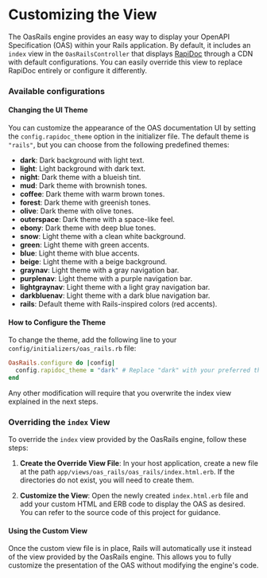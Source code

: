 # Customizing the View

The OasRails engine provides an easy way to display your OpenAPI Specification (OAS) within your Rails application. By default, it includes an `index` view in the `OasRailsController` that displays [RapiDoc](https://rapidocweb.com/) through a CDN with default configurations. You can easily override this view to replace RapiDoc entirely or configure it differently.

### Available configurations

#### Changing the UI Theme

You can customize the appearance of the OAS documentation UI by setting the `config.rapidoc_theme` option in the initializer file. The default theme is `"rails"`, but you can choose from the following predefined themes:

- **dark**: Dark background with light text.
- **light**: Light background with dark text.
- **night**: Dark theme with a blueish tint.
- **mud**: Dark theme with brownish tones.
- **coffee**: Dark theme with warm brown tones.
- **forest**: Dark theme with greenish tones.
- **olive**: Dark theme with olive tones.
- **outerspace**: Dark theme with a space-like feel.
- **ebony**: Dark theme with deep blue tones.
- **snow**: Light theme with a clean white background.
- **green**: Light theme with green accents.
- **blue**: Light theme with blue accents.
- **beige**: Light theme with a beige background.
- **graynav**: Light theme with a gray navigation bar.
- **purplenav**: Light theme with a purple navigation bar.
- **lightgraynav**: Light theme with a light gray navigation bar.
- **darkbluenav**: Light theme with a dark blue navigation bar.
- **rails**: Default theme with Rails-inspired colors (red accents).

#### How to Configure the Theme

To change the theme, add the following line to your `config/initializers/oas_rails.rb` file:

```ruby
OasRails.configure do |config|
  config.rapidoc_theme = "dark" # Replace "dark" with your preferred theme name
end
```

Any other modification will require that you overwrite the index view explained in the next steps.

### Overriding the `index` View

To override the `index` view provided by the OasRails engine, follow these steps:

1. **Create the Override View File**: In your host application, create a new file at the path `app/views/oas_rails/oas_rails/index.html.erb`. If the directories do not exist, you will need to create them.

2. **Customize the View**: Open the newly created `index.html.erb` file and add your custom HTML and ERB code to display the OAS as desired. You can refer to the source code of this project for guidance.

#### Using the Custom View

Once the custom view file is in place, Rails will automatically use it instead of the view provided by the OasRails engine. This allows you to fully customize the presentation of the OAS without modifying the engine's code.

